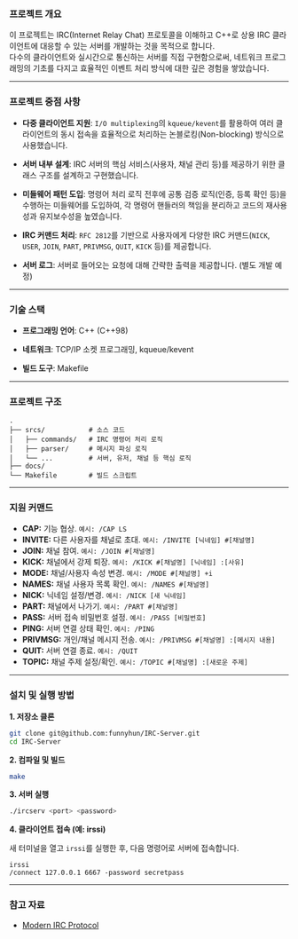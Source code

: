### **프로젝트 개요**

이 프로젝트는 IRC(Internet Relay Chat) 프로토콜을 이해하고 C++로 상용 IRC 클라이언트에 대응할 수 있는 서버를 개발하는 것을 목적으로 합니다. <br> 다수의 클라이언트와 실시간으로 통신하는 서버를 직접 구현함으로써, 네트워크 프로그래밍의 기초를 다지고 효율적인 이벤트 처리 방식에 대한 깊은 경험을 쌓았습니다. <br>

---

### **프로젝트 중점 사항**

- **다중 클라이언트 지원**: `I/O multiplexing`의 `kqueue/kevent`를 활용하여 여러 클라이언트의 동시 접속을 효율적으로 처리하는 논블로킹(Non-blocking) 방식으로 사용했습니다.

- **서버 내부 설계**: IRC 서버의 핵심 서비스(사용자, 채널 관리 등)를 제공하기 위한 클래스 구조를 설계하고 구현했습니다.

- **미들웨어 패턴 도입**: 명령어 처리 로직 전후에 공통 검증 로직(인증, 등록 확인 등)을 수행하는 미들웨어를 도입하여, 각 명령어 핸들러의 책임을 분리하고 코드의 재사용성과 유지보수성을 높였습니다.

- **IRC 커맨드 처리**: `RFC 2812`를 기반으로 사용자에게 다양한 IRC 커맨드(`NICK`, `USER`, `JOIN`, `PART`, `PRIVMSG`, `QUIT`, `KICK` 등)를 제공합니다.

- **서버 로그**: 서버로 들어오는 요청에 대해 간략한 출력을 제공합니다. (별도 개발 예정)

---

### **기술 스택**

- **프로그래밍 언어**: C++ (C++98)

- **네트워크**: TCP/IP 소켓 프로그래밍, kqueue/kevent

- **빌드 도구**: Makefile

---

### **프로젝트 구조**

```
.
├── srcs/           # 소스 코드
│   ├── commands/   # IRC 명령어 처리 로직
│   ├── parser/     # 메시지 파싱 로직
│   └── ...         # 서버, 유저, 채널 등 핵심 로직
├── docs/
└── Makefile        # 빌드 스크립트
```

---

### **지원 커맨드**

- **CAP:** 기능 협상. `예시: /CAP LS`
- **INVITE:** 다른 사용자를 채널로 초대. `예시: /INVITE [닉네임] #[채널명]`
- **JOIN:** 채널 참여. `예시: /JOIN #[채널명]`
- **KICK:** 채널에서 강제 퇴장. `예시: /KICK #[채널명] [닉네임] :[사유]`
- **MODE:** 채널/사용자 속성 변경. `예시: /MODE #[채널명] +i`
- **NAMES:** 채널 사용자 목록 확인. `예시: /NAMES #[채널명]`
- **NICK:** 닉네임 설정/변경. `예시: /NICK [새 닉네임]`
- **PART:** 채널에서 나가기. `예시: /PART #[채널명]`
- **PASS:** 서버 접속 비밀번호 설정. `예시: /PASS [비밀번호]`
- **PING:** 서버 연결 상태 확인. `예시: /PING`
- **PRIVMSG:** 개인/채널 메시지 전송. `예시: /PRIVMSG #[채널명] :[메시지 내용]`
- **QUIT:** 서버 연결 종료. `예시: /QUIT`
- **TOPIC:** 채널 주제 설정/확인. `예시: /TOPIC #[채널명] :[새로운 주제]`

---

### **설치 및 실행 방법**

**1. 저장소 클론**

```bash
git clone git@github.com:funnyhun/IRC-Server.git
cd IRC-Server
```

**2. 컴파일 및 빌드**

```bash
make
```

**3. 서버 실행**

```bash
./ircserv <port> <password>
```

**4. 클라이언트 접속 (예: irssi)**

새 터미널을 열고 `irssi`를 실행한 후, 다음 명령어로 서버에 접속합니다.

```
irssi
/connect 127.0.0.1 6667 -password secretpass
```

---

### **참고 자료**

- [Modern IRC Protocol](https://modern.ircdocs.horse/)
